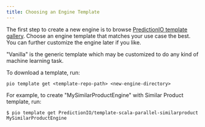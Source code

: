 ```yaml
---
title: Choosing an Engine Template
---
```


The first step to create a new engine is to browse [PredictionIO template gallery](http://templates.prediction.io/).
Choose an engine template that matches your use case the best. You can further customize the engine later if you like.

"Vanilla" is the generic template which may be customized to do any kind of machine learning task.

To download a template, run:

```
pio template get <template-repo-path> <new-engine-directory>
```

For example, to create "MySimilarProductEngine" with Similar Product template, run:

```
$ pio template get PredictionIO/template-scala-parallel-similarproduct MySimilarProductEngine
```



